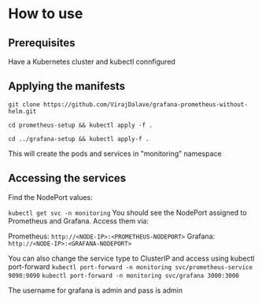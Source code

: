 # How to use
## Prerequisites
Have a Kubernetes cluster and kubectl connfigured
## Applying the manifests
`git clone https://github.com/VirajDalave/grafana-prometheus-without-helm.git`

`cd prometheus-setup && kubectl apply -f .`

`cd ../grafana-setup && kubectl apply-f .`

This will create the pods and services in "monitoring" namespace

## Accessing the services
Find the NodePort values:

`kubectl get svc -n monitoring`
You should see the NodePort assigned to Prometheus and Grafana. Access them via:

Prometheus: `http://<NODE-IP>:<PROMETHEUS-NODEPORT>`
Grafana: `http://<NODE-IP>:<GRAFANA-NODEPORT>`

You can also change the service type to ClusterIP and access using kubectl port-forward
`kubectl port-forward -n monitoring svc/prometheus-service 9090:9090`
`kubectl port-forward -n monitoring svc/grafana 3000:3000`

The username for grafana is admin and pass is admin
